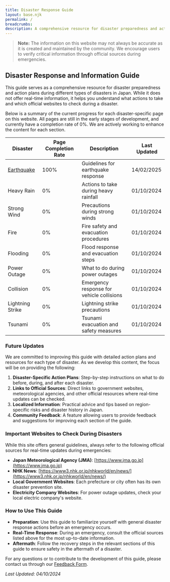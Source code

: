 ```yaml
---
title: Disaster Response Guide
layout: base.njk
permalink: /
breadcrumbs:
description: A comprehensive resource for disaster preparedness and action plans during different types of disasters in Japan.
---
```


> **Note:** The information on this website may not always be accurate as it is created and maintained by the community. We encourage users to verify critical information through official sources during emergencies.

## Disaster Response and Information Guide

This guide serves as a comprehensive resource for disaster preparedness and action plans during different types of disasters in Japan. While it does not offer real-time information, it helps you understand what actions to take and which official websites to check during a disaster.

Below is a summary of the current progress for each disaster-specific page on this website. All pages are still in the early stages of development, and currently have a completion rate of 0%. We are actively working to enhance the content for each section.

| **Disaster**                | **Page Completion Rate** | **Description**                           | **Last Updated** |
| --------------------------- | ------------------------ | ----------------------------------------- | ---------------- |
| [Earthquake](./earthquake/) | 100%                     | Guidelines for earthquake response        | 14/02/2025       |
| Heavy Rain                  | 0%                       | Actions to take during heavy rainfall     | 01/10/2024       |
| Strong Wind                 | 0%                       | Precautions during strong winds           | 01/10/2024       |
| Fire                        | 0%                       | Fire safety and evacuation procedures     | 01/10/2024       |
| Flooding                    | 0%                       | Flood response and evacuation steps       | 01/10/2024       |
| Power Outage                | 0%                       | What to do during power outages           | 01/10/2024       |
| Collision                   | 0%                       | Emergency response for vehicle collisions | 01/10/2024       |
| Lightning Strike            | 0%                       | Lightning strike precautions              | 01/10/2024       |
| Tsunami                     | 0%                       | Tsunami evacuation and safety measures    | 01/10/2024       |

### Future Updates

We are committed to improving this guide with detailed action plans and resources for each type of disaster. As we develop this content, the focus will be on providing the following:

1. **Disaster-Specific Action Plans**: Step-by-step instructions on what to do before, during, and after each disaster.
2. **Links to Official Sources**: Direct links to government websites, meteorological agencies, and other official resources where real-time updates can be checked.
3. **Localized Information**: Practical advice and tips based on region-specific risks and disaster history in Japan.
4. **Community Feedback**: A feature allowing users to provide feedback and suggestions for improving each section of the guide.

### Important Websites to Check During Disasters

While this site offers general guidelines, always refer to the following official sources for real-time updates during emergencies:

- **Japan Meteorological Agency (JMA)**: [https://www.jma.go.jp](https://www.jma.go.jp)
- **NHK News**: [https://www3.nhk.or.jp/nhkworld/en/news/](https://www3.nhk.or.jp/nhkworld/en/news/)
- **Local Government Websites**: Each prefecture or city often has its own disaster prevention site.
- **Electricity Company Websites**: For power outage updates, check your local electric company's website.

### How to Use This Guide

- **Preparation**: Use this guide to familiarize yourself with general disaster response actions before an emergency occurs.
- **Real-Time Response**: During an emergency, consult the official sources listed above for the most up-to-date information.
- **Aftermath**: Follow the recovery steps in the relevant sections of this guide to ensure safety in the aftermath of a disaster.

For any questions or to contribute to the development of this guide, please contact us through our [Feedback Form](https://github.com/evacuate/guide/issues).

_Last Updated: 04/10/2024_
